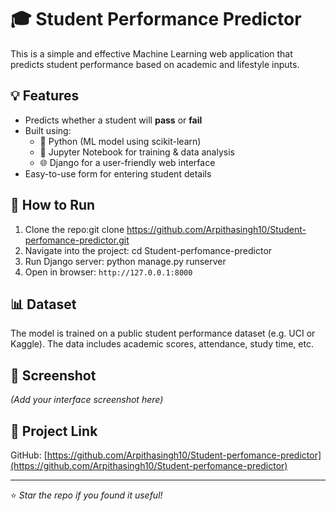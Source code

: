 # 🎓 Student Performance Predictor

This is a simple and effective Machine Learning web application that predicts student performance based on academic and lifestyle inputs.

## 💡 Features
- Predicts whether a student will **pass** or **fail**
- Built using:
  - 🐍 Python (ML model using scikit-learn)
  - 📓 Jupyter Notebook for training & data analysis
  - 🌐 Django for a user-friendly web interface
- Easy-to-use form for entering student details

## 🚀 How to Run
1. Clone the repo:git clone https://github.com/Arpithasingh10/Student-perfomance-predictor.git
2. Navigate into the project:
cd Student-perfomance-predictor
3. Run Django server:
python manage.py runserver
4. Open in browser: `http://127.0.0.1:8000`

## 📊 Dataset
The model is trained on a public student performance dataset (e.g. UCI or Kaggle). The data includes academic scores, attendance, study time, etc.

## 📸 Screenshot
*(Add your interface screenshot here)*

## 🔗 Project Link
GitHub: [https://github.com/Arpithasingh10/Student-perfomance-predictor](https://github.com/Arpithasingh10/Student-perfomance-predictor)

---

⭐ *Star the repo if you found it useful!*

